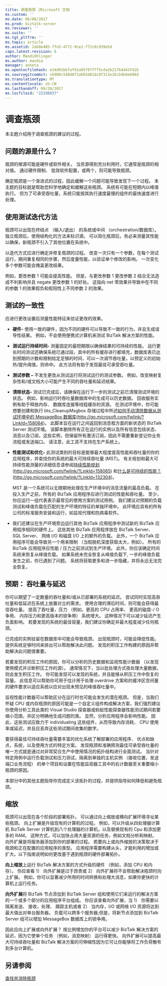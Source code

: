 ```yaml
---
title: 调查瓶颈 |Microsoft 文档
ms.custom: ''
ms.date: 06/08/2017
ms.prod: biztalk-server
ms.reviewer: ''
ms.suite: ''
ms.tgt_pltfrm: ''
ms.topic: article
ms.assetid: 2ab8e485-ffe5-4f71-9ce2-f72c0c939e5d
caps.latest.revision: 6
author: MandiOhlinger
ms.author: mandia
manager: anneta
ms.openlocfilehash: e34d01bbfafd1a05f87fff5cda2b21764d43f42b
ms.sourcegitcommit: cb908c540d8f1a692d01dc8f313e16cb4b4e696d
ms.translationtype: MT
ms.contentlocale: zh-CN
ms.lasthandoff: 09/20/2017
ms.locfileid: "22298837"
---
```

# <a name="investigating-bottlenecks"></a>调查瓶颈
本主题介绍用于调查瓶颈的建议的过程。  
  
## <a name="what-is-the-source-of-the-problem"></a>问题的源是什么？  
 瓶颈的根源可能是硬件或软件相关。 当资源得到充分利用时，它通常是瓶颈的相对值。 通过硬件限制、 低效软件配置，或两个，则可能导致瓶颈。  
  
 确定瓶颈是一个渐进式的过程，因此缓解一个问题可能导致发现下一个过程。 本主题的目标就是帮助您科学地确定和缓解这些瓶颈。 系统有可能在短期内以峰值执行。 但为了可承受吞吐量，系统只能按其执行速度最慢的组件的最快速度进行处理。  
  
## <a name="using-an-iterative-approach-to-testing"></a>使用测试迭代方法  
 瓶颈可以出现在终结点 （输入/退出） 的系统或中间 （orchestration/数据库）。 独立瓶颈后，使用结构化的方法来标识源。 可以简化瓶颈后，务必来测量其性能以确保，新瓶颈不引入了其他位置在系统中。  
  
 以迭代方式应进行确定并修复瓶颈的过程。 改变一次只有一个参数，在每个测试运行，期间重复相同的步骤，然后度量性能，以验证单个修改的影响。 一次变化多个参数可能会掩盖更改结果。  
  
 例如，更改参数 1 可能会提高性能。 但是，与更改参数 1 更改参数 2 结合无法造成不利影响并且 negate 更改参数 1 的好处。 这指向 net 零效果并导致中在不同的参数 1 的效果假负和假阳性上不同参数 2 的效果。  
  
## <a name="testing-consistency"></a>测试的一致性  
 应进行更改设置后测量性能特征来验证更改的效果。  
  
-   **硬件-** 使用一致的硬件，因为不同的硬件可以导致不一致的行为，并且生成误导性结果。 例如，不会使用便携式计算机来测试 BizTalk 解决方案的性能。  
  
-   **测试运行持续时间-** 测量固定的最短期限以确保结果的可持续的性能。 运行更长时间测试还确保系统已通过段，其中的所有缓存进行都填充，数据库表已达到预期的计数和限制给定足够的时间，可以一次调节吞吐量，以预定义的初始热/提升阈值，则命中。 此方法将有助于发现最佳可承受吞吐量。  
  
-   **测试参数 –** 不发生更改从测试运行将测试运行的测试参数。 例如，改变映射复杂性和/或文档大小可能产生不同的吞吐量和延迟结果。  
  
-   **清除状态-** 测试已完成后，请确保在运行下一步的测试之前已清理测试环境的状态。 例如，影响运行时吞吐量数据库中的生成可以历史数据。 回收服务实例有助于释放内存、 数据库连接等线程缓存的资源。 在测试环境中，你可能想要创建和执行 bts_CleanupMsgbox 存储过程中所述[如何手动清除数据从测试环境中的 MessageBox 数据库](http://go.microsoft.com/fwlink/?LinkId=158064)(http://go.microsoft.com/fwlink/?LinkId=158064)。 此脚本旨在运行之间返回到消息框方面的新状态的 BizTalk Server 测试环境。 该脚本删除所有正在运行的实例以及所有信息包括状态、 消息以及订阅，这些实例，但保留所有激活订阅，因此不需要重新登记你业务流程或发送端口。 请注意，此工具不支持在生产系统上。  
  
-   **性能测试和优化-** 此测试类别的目标是能够最大程度提高性能和吞吐量的你的应用程序，并查找你的系统的最大可持续吞吐量 (MST)。  有关规划和最大可持续性能测量的详细信息请参阅[持续性能规划](http://go.microsoft.com/fwlink/?LinkId=158065)(http://go.microsoft.com/fwlink/?LinkId=158065) 和[什么是可持续的性能？](http://go.microsoft.com/fwlink/?LinkId=132304) (http://go.microsoft.com/fwlink/?LinkId=132304)。  
  
     MST 是一个系统可以无限期地处理在生产环境中的消息流量的最高负载。 在投入生产之前，所有的 BizTalk 应用程序应进行测试的性能和吞吐量。 至少，你应运行一组代表表示最常见的使用方案的测试用例。 我们建议对预期的负载测试和峰值负载在匹配的生产环境的特征的单独环境中。 此环境应具有的所有公司的标准服务安装和运行，如监视代理和防病毒软件。  
  
-   我们还建议在生产环境旁边运行其他 BizTalk 应用程序中测试新的 BizTalk 应用程序相同的硬件上。 这些其他 BizTalk 应用程序放在 BizTalk Server、 SQL Server、 网络 I/O 和磁盘 I/O 上的额外的负载。 此外，一个 BizTalk 应用程序可能会导致另一个用来限制 （当假脱机深度获取太大，例如）。 所有的 BizTalk 应用程序应性能 / 压力之前测试到生产环境。 此外，你应该确定时间系统来恢复从峰值负载。 如果系统未完全恢复从峰值负载下, 一步的峰值负载发生之前，你已遇到了问题。 系统将获取更多和进一步隐藏，并将永远无法完全恢复。  
  
## <a name="expectations-throughput-vs-latency"></a>预期： 吞吐量与延迟  
 你可以期望了一定数量的吞吐量和/或从已部署的系统的延迟。 尝试同时实现高吞吐量和低延迟在系统上放置对立的需求。 使用合理的滞后时间，则可能会获得最佳吞吐量。 提高了吞吐量，压力 （例如，更高的 CPU 占用率、 更高的磁盘-/ O 争用、 内存压力和更高版本的锁争用） 系统增大。 这种情况下可以减少延迟产生负面影响。 若要发现的系统的最佳容量，我们建议你确定并最大程度减少任何瓶颈。  
  
 已完成的实例驻留在数据库中可能会导致瓶颈。 出现瓶颈时，可能会降低性能。 提供系统足够时间来排出可以帮助解决此问题。 发现的积压工作构建的原因并帮助解决此问题很重要。  
  
 若要发现的积压工作的原因，你可以分析的历史数据和监视性能计数器 （以发现使用模式并诊断积压工作的源）。 通常情况下，当以批处理方式夜处理大量数据，则会发生积压工作。 你可能发现可以发现的系统，并且能够从积压工作中恢复的容量。 此信息可以帮助你可用于估计用于处理 overdrive 方案和的缓冲区空间量的硬件要求以适应系统以应对出现未预见的峰值吞吐量中。  
  
 监视性能计数器可以帮助区分在运行时也可能会发生的潜在瓶颈。 但是，当我们怀疑 CPU 或内存瓶颈的原因可能是一个自定义组件构成解决方案，我们强烈建议你使用分析工具此类的 Visual Studio 探查器或蚂蚁性能探查器性能测试期间若要缩小范围，并区分明确地生成问题的类。 显然，分析应用程序会影响性能。 因此，这些测试应致力于 individuating 这些组件，从而导致内存消耗、 CPU 使用率或延迟，并且应丢弃这些测试期间收集的数字。  
  
 要获得最佳可持续吞吐量需要丰富的优化系统了解部署的应用程序、 优点和缺点，系统，以及使用方式的特定方案。 发现瓶颈和准确预测最佳可承受吞吐量的唯一方式就是通过对非常契合生产中使用情况的拓扑结构进行全面测试。 当针对特定用例中运行负载测试和压力测试，隔离到单独的主机实例 （接收位置，发送端口业务流程） 的单个项目和设置在性能监视器工具中的右计数器至关重要缩小瓶颈的原因。  
  
 本部分中的其他主题指导你完成定义该拓扑的过程，并提供指导如何降低和避免瓶颈。  
  
## <a name="scaling"></a>缩放  
 瓶颈可以出现在各个阶段的部署拓扑。 可以通过向上缩放或横向扩展环境寻址某些瓶颈。 向上扩展是升级现有的计算机的过程。 例如，可以升级从四处理器计算机 BizTalk Server 计算机到八个处理器的计算机，以及替换现有的 Cpu 和添加更多的 RAM。 这种方式，可以加快占用大量资源的任务，例如文档分析和映射。 向外扩展是将服务器添加到你的部署的过程。 若要向上或向外缩放的决策取决于瓶颈和正在配置的应用程序的类型。 应用程序需要构建从头，才能利用的增加或扩大。以下指南说明如何更改基于遇到瓶颈的硬件部署拓扑。  
  
 **向上缩放**上运行 BizTalk 解决方案的方式升级的硬件 （例如，添加 CPU 和内存）。 你应查看 1） 向外扩展是过于昂贵或 2） 向外扩展将不会帮助解决瓶颈时向上扩展。 例如，你可以显著减少所用的时间转换和处理大消息，如果你更快的计算机上运行任务。  
  
 **向外扩展**将 BizTalk 节点添加到 BizTalk Server 组和使用它们来运行的解决方案的一个或多个部分的应用程序平台组成。 你应该查看向外扩展，当 1） 你需要以隔离发送、 接收，处理、 跟踪主机或者 2） 当内存，I/O 或网络 I/O 资源将达到最大值出对单台服务器。 负载可以跨多个服务器;但是，将新节点添加到 BizTalk Server 组可以增加 MessageBox 数据库上的锁争用。  
  
 因此应向上扩展或向外扩展？ 按比例增加你的平台可以减少 BizTalk 解决方案的延迟，因为它使单个任务 （例如，消息映射） 运行得更快。 向外扩展可以提高最大可持续吞吐量和 BizTalk 解决方案的可伸缩性因为它可让你能够将工作负荷散布到多台计算机。  
  
## <a name="see-also"></a>另请参阅  
 [查找并消除瓶颈](../technical-guides/finding-and-eliminating-bottlenecks.md)